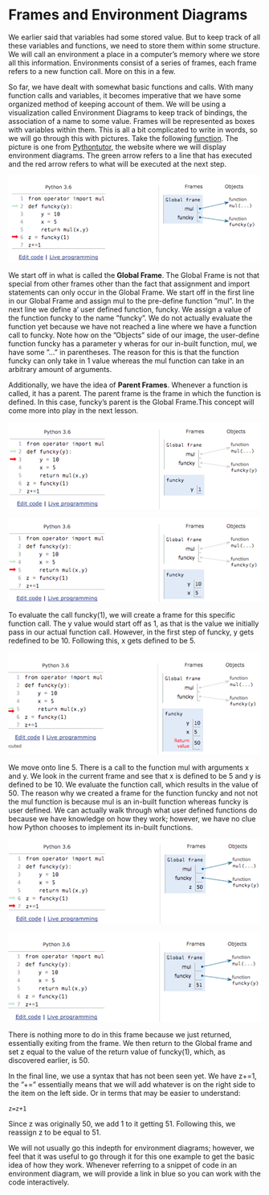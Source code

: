 # Frames and Environment Diagrams

We earlier said that variables had some stored value. But to keep track of all these variables and functions, we need to store them within some structure. We will call an environment a place in a computer’s memory where we store all this information. Environments consist of a series of frames, each frame refers to a new function call. More on this in a few.

So far, we have dealt with somewhat basic functions and calls. With many function calls and variables, it becomes imperative that we have some organized method of keeping account of them. We will be using a visualization called Environment Diagrams to keep track of bindings, the association of a name to some value. Frames will be represented as boxes with variables within them. This is all a bit complicated to write in words, so we will go through this with pictures. Take the following [function](https://goo.gl/oiraLu). The picture is one from [Pythontutor](http://pythontutor.com/), the website where we will display environment diagrams. The green arrow refers to a line that has executed and the red arrow refers to what will be executed at the next step.

![](../.gitbook/assets/env1.png)

We start off in what is called the **Global Frame**. The Global Frame is not that special from other frames other than the fact that assignment and import statements can only occur in the Global Frame. We start off in the first line in our Global Frame and assign mul to the pre-define function ”mul”. In the next line we define a‘ user defined function, funcky. We assign a value of the function funcky to the name ”funcky”. We do not actually evaluate the function yet because we have not reached a line where we have a function call to funcky. Note how on the ”Objects” side of our image, the user-define function funcky has a parameter y wheras for our in-built function, mul, we have some ”...” in parentheses. The reason for this is that the function funcky can only take in 1 value whereas the mul function can take in an arbitrary amount of arguments.

Additionally, we have the idea of **Parent Frames**. Whenever a function is called, it has a parent. The parent frame is the frame in which the function is defined. In this case, funcky’s parent is the Global Frame.This concept will come more into play in the next lesson.

![](../.gitbook/assets/env2.png)

![](../.gitbook/assets/env3.png)

To evaluate the call funcky\(1\), we will create a frame for this specific function call. The y value would start off as 1, as that is the value we initially pass in our actual function call. However, in the first step of funcky, y gets redefined to be 10. Following this, x gets defined to be 5.

![](../.gitbook/assets/env4.png)

We move onto line 5. There is a call to the function mul with arguments x and y. We look in the current frame and see that x is defined to be 5 and y is defined to be 10. We evaluate the function call, which results in the value of 50. The reason why we created a frame for the function funcky and not not the mul function is because mul is an in-built function whereas funcky is user defined. We can actually walk through what user defined functions do because we have knowledge on how they work; however, we have no clue how Python chooses to implement its in-built functions.

![](../.gitbook/assets/env5.png)

![](../.gitbook/assets/env6.png)

There is nothing more to do in this frame because we just returned, essentially exiting from the frame. We then return to the Global frame and set z equal to the value of the return value of funcky\(1\), which, as discovered earlier, is 50.

In the final line, we use a syntax that has not been seen yet. We have z+=1, the ”+=” essentially means that we will add whatever is on the right side to the item on the left side. Or in terms that may be easier to understand:

```text
z=z+1
```

Since z was originally 50, we add 1 to it getting 51. Following this, we reassign z to be equal to 51.

We will not usually go this indepth for environment diagrams; however, we feel that it was useful to go through it for this one example to get the basic idea of how they work. Whenever referring to a snippet of code in an environment diagram, we will provide a link in blue so you can work with the code interactively.

